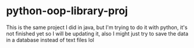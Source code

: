 # python-oop-library-proj
This is the same project I did in java, but I'm trying to do it with python, it's not finished yet so I will be updating it, also I might just try to save the data in a database instead of text files lol